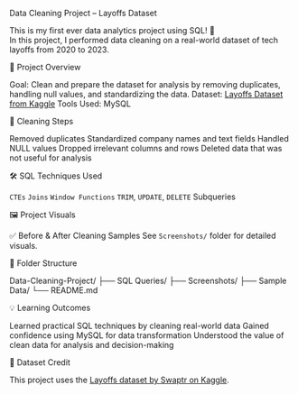 Data Cleaning Project – Layoffs Dataset

This is my first ever data analytics project using SQL! 🚀  
In this project, I performed data cleaning on a real-world dataset of tech layoffs from 2020 to 2023.

📌 Project Overview

Goal: Clean and prepare the dataset for analysis by removing duplicates, handling null values, and standardizing the data.
Dataset: [Layoffs Dataset from Kaggle](https://www.kaggle.com/datasets/swaptr/layoffs-2022)
Tools Used: MySQL

🧹 Cleaning Steps

Removed duplicates
Standardized company names and text fields
Handled NULL values
Dropped irrelevant columns and rows
Deleted data that was not useful for analysis

🛠️ SQL Techniques Used

`CTEs`
`Joins`
`Window Functions`
`TRIM`, `UPDATE`, `DELETE`
Subqueries

🖼️ Project Visuals

✅ Before & After Cleaning Samples
See `Screenshots/` folder for detailed visuals.

📁 Folder Structure

Data-Cleaning-Project/
├── SQL Queries/
├── Screenshots/
├── Sample Data/
└── README.md


💡 Learning Outcomes

Learned practical SQL techniques by cleaning real-world data
Gained confidence using MySQL for data transformation
Understood the value of clean data for analysis and decision-making

🔗 Dataset Credit

This project uses the [Layoffs dataset by Swaptr on Kaggle](https://www.kaggle.com/datasets/swaptr/layoffs-2022).


